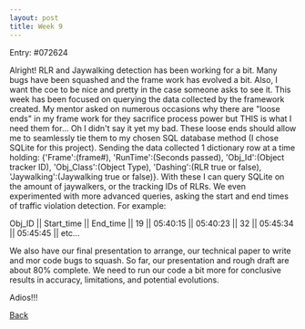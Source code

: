 ```yaml
---
layout: post
title: Week 9
---
```


Entry: #072624

Alright! RLR and Jaywalking detection has been working for a bit. Many bugs have been squashed and the frame work has evolved a bit. Also, I want the coe to be nice and pretty in the case someone asks to see it. This week has been focused on querying the data collected by the framework created. My mentor asked on numerous occasions why there are "loose ends" in my frame work for they sacrifice process power but THIS is what I need them for... Oh I didn't say it yet my bad. These loose ends should allow me to seamlessly tie them to my chosen SQL database method (I chose SQLite for this project). Sending the data collected 1 dictionary row at a time holding: {'Frame':(frame#), 'RunTime':(Seconds passed),  'Obj_Id':(Object tracker ID), 'Obj_Class':(Object Type), 'Dashing':(RLR true or false), 'Jaywalking':(Jaywalking true or false)}. With these I can query SQLite on the amount of jaywalkers, or the tracking IDs of RLRs. We even experimented with more advanced queries, asking the start and end times of traffic violation detection. For example:


Obj_ID ||  Start_time  ||  End_time  ||
  19   ||   05:40:15   ||  05:40:23  ||
  32   ||   05:45:34   ||  05:45:45  ||
  etc...


We also have our final presentation to arrange, our technical paper to write and mor code bugs to squash. So far, our presentation and rough draft are about 80% complete. We need to run our code a bit more for conclusive results in accuracy, limitations, and potential evolutions. 

Adios!!!

[Back](./)
